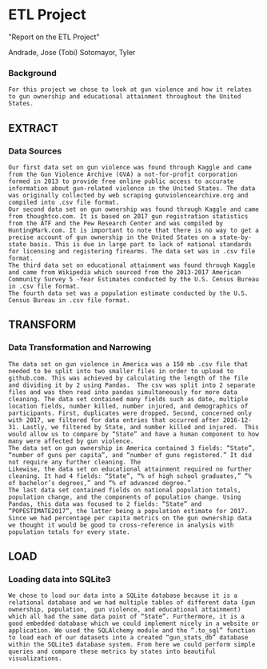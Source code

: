 # ETL Project

"Report on the ETL Project"

Andrade, Jose (Tobi)
Sotomayor, Tyler

### Background

	For this project we chose to look at gun violence and how it relates to gun ownership and educational attainment throughout the United States. 

## EXTRACT

### Data Sources
	
	Our first data set on gun violence was found through Kaggle and came from the Gun Violence Archive (GVA) a not-for-profit corporation formed in 2013 to provide free online public access to accurate information about gun-related violence in the United States. The data was originally collected by web scraping gunviolencearchive.org and compiled into .csv file format.
	Our second data set on gun ownership was found through Kaggle and came from thoughtco.com. It is based on 2017 gun registration statistics from the ATF and the Pew Research Center and was compiled by HuntingMark.com. It is important to note that there is no way to get a precise account of gun ownership in the United States on a state-by-state basis. This is due in large part to lack of national standards for licensing and registering firearms. The data set was in .csv file format.
	The third data set on educational attainment was found through Kaggle and came from Wikipedia which sourced from the 2013-2017 American Community Survey 5 -Year Estimates conducted by the U.S. Census Bureau in .csv file format.
	The fourth data set was a population estimate conducted by the U.S. Census Bureau in .csv file format. 

## TRANSFORM

### Data Transformation and Narrowing

	The data set on gun violence in America was a 150 mb .csv file that needed to be split into two smaller files in order to upload to github.com. This was achieved by calculating the length of the file and dividing it by 2 using Pandas.  The csv was split into 2 separate files and was then read into pandas simultaneously for more data cleaning. The data set contained many fields such as date, multiple location fields, number killed, number injured, and demographics of participants. First, duplicates were dropped. Second, concerned only with 2017, we filtered for data entries that occurred after 2016-12-31. Lastly, we filtered by State, and number killed and injured.  This would allow us to compare by “State” and have a human component to how many were affected by gun violence.
	The data set on gun ownership in America contained 3 fields: “State”, “number of guns per capita”, and “number of guns registered.” It did not require any further cleaning. The 
	Likewise, the data set on educational attainment required no further cleaning. It had 4 fields: “State”, “% of high school graduates,” “% of bachelor’s degrees,” and “% of advanced degree.”
	The last data set contained fields on national population totals, population change, and the components of population change. Using Pandas, this data was focused to 2 fields: “State” and “POPESTIMATE2017”, the latter being a population estimate for 2017. Since we had percentage per capita metrics on the gun ownership data we thought it would be good to cross-reference in analysis with population totals for every state.

## LOAD

### Loading data into SQLite3

	We chose to load our data into a SQLite database because it is a relational database and we had multiple tables of different data (gun ownership, population,  gun violence, and educational attainment) which all had the same data point of “State”. Furthermore, it is a good embedded database which we could implement nicely in a website or application. We used the SQLAlchemy module and the “.to_sql” function to load each of our datasets into a created “gun_stats_db” database within the SQLite3 database system. From here we could perform simple queries and compare these metrics by states into beautiful visualizations. 